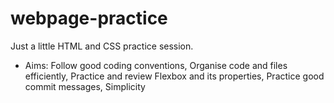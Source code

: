 # webpage-practice
Just a little HTML and CSS practice session. 
- Aims:
Follow good coding conventions, 
Organise code and files efficiently, 
Practice and review Flexbox and its properties, 
Practice good commit messages, 
Simplicity
